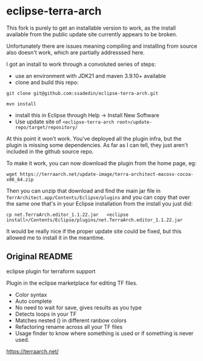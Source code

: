 # eclipse-terra-arch

This fork is purely to get an installable version to work, as the install available from
the public update site currently appears to be broken.

Unfortunately there are issues meaning compiling and installing from source also doesn't work,
which are partially addresssed here.

I got an install to work through a convoluted series of steps:

- use an environment with JDK21 and maven 3.9.10+ available
- clone and build this repo:

```
git clone git@github.com:ssadedin/eclipse-terra-arch.git

mvn install
```

- install this in Eclipse through Help -> Install New Software 
- Use update site of `<eclipse-terra-arch root>/update-repo/target/repository/`

At this point it won't work. You've deployed all the plugin infra, but the plugin
is missing some dependencies. As far as I can tell, they just aren't included in the github
source repo.

To make it work, you can now download the plugin from the home page, eg:

```
wget https://terraarch.net/update-image/terra-architect-macosx-cocoa-x86_64.zip
```

Then you can unzip that download and find the main jar file in `TerrArchitect.app/Contents/Eclipse/plugins`
and you can copy that over the same one that's in your Eclipse installation from the
install you just did:

```
cp net.TerraArch.editor_1.1.22.jar   <eclipse install>/Contents/Eclipse/plugins/net.TerraArch.editor_1.1.22.jar 
```

It would be really nice if the proper update site could be fixed, but this allowed me to install it
in the meantime.

## Original README

eclipse plugin for terraform support

Plugin in the eclipse marketplace for editing TF files.

* Color syntax
* Auto complete
* No need to wait for save, gives results as you type
* Detects loops in your TF
* Matches nested () in different ranbow colors
* Refactoring rename across all your TF files
* Usage finder to know where something is used or if something is never used.

https://terraarch.net/
